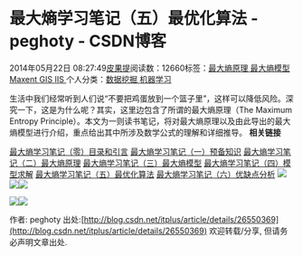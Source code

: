 
# 最大熵学习笔记（五）最优化算法 - peghoty - CSDN博客


2014年05月22日 08:27:49[皮果提](https://me.csdn.net/peghoty)阅读数：12660标签：[最大熵原理																](https://so.csdn.net/so/search/s.do?q=最大熵原理&t=blog)[最大熵模型																](https://so.csdn.net/so/search/s.do?q=最大熵模型&t=blog)[Maxent																](https://so.csdn.net/so/search/s.do?q=Maxent&t=blog)[GIS																](https://so.csdn.net/so/search/s.do?q=GIS&t=blog)[IIS																](https://so.csdn.net/so/search/s.do?q=IIS&t=blog)[
							](https://so.csdn.net/so/search/s.do?q=GIS&t=blog)[
																					](https://so.csdn.net/so/search/s.do?q=Maxent&t=blog)个人分类：[数据挖掘																](https://blog.csdn.net/peghoty/article/category/1451019)[机器学习																](https://blog.csdn.net/peghoty/article/category/1824627)[
							](https://blog.csdn.net/peghoty/article/category/1451019)
[
				](https://so.csdn.net/so/search/s.do?q=Maxent&t=blog)
[
			](https://so.csdn.net/so/search/s.do?q=Maxent&t=blog)
[
		](https://so.csdn.net/so/search/s.do?q=最大熵模型&t=blog)
[
	](https://so.csdn.net/so/search/s.do?q=最大熵原理&t=blog)

生活中我们经常听到人们说“不要把鸡蛋放到一个篮子里”，这样可以降低风险。深究一下，这是为什么呢？其实，这里边包含了所谓的最大熵原理（The Maximum Entropy Principle）。本文为一则读书笔记，将对最大熵原理以及由此导出的最大熵模型进行介绍，重点给出其中所涉及数学公式的理解和详细推导。
**相关链接**

[最大熵学习笔记（零）目录和引言](http://blog.csdn.net/itplus/article/details/26550597)
[最大熵学习笔记（一）预备知识](http://blog.csdn.net/itplus/article/details/26549871)
[最大熵学习笔记（二）最大熵原理](http://blog.csdn.net/itplus/article/details/26550127)
[最大熵学习笔记（三）最大熵模型](http://blog.csdn.net/itplus/article/details/26550201)
[最大熵学习笔记（四）模型求解](http://blog.csdn.net/itplus/article/details/26550273)
[最大熵学习笔记（五）最优化算法](http://blog.csdn.net/itplus/article/details/26550369)
[最大熵学习笔记（六）优缺点分析](http://blog.csdn.net/itplus/article/details/26550451)
![](https://img-blog.csdn.net/20141030234225078)![](https://img-blog.csdn.net/20141030234201678)![](https://img-blog.csdn.net/20141030234324062)

![](https://img-blog.csdn.net/20140818222639367)![](https://img-blog.csdn.net/20140522080512562)

作者: peghoty
出处:[http://blog.csdn.net/itplus/article/details/26550369](http://blog.csdn.net/itplus/article/details/26550369)
欢迎转载/分享, 但请务必声明文章出处.


